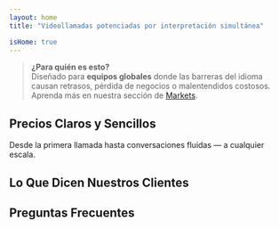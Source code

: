 ```yaml
---
layout: home
title: "Videollamadas potenciadas por interpretación simultánea"

isHome: true
---
```


<!-- text="Videollamadas potenciadas por traducción simultánea de voz." -->
<!-- text="Las aulas tardan años; InterMind ofrece comprensión en tiempo real hoy, en todos los idiomas." -->
<!-- text="Reuniones por video **multilingües** con interpretación de **voz**" -->
<!-- title="Reuniones por video con interpretación **en vivo**" -->

<HeroSection
title="Reúnase en **cualquier** idioma"
text="Hable en su idioma nativo. Escuche a todos los demás — como si también lo hablaran.">

<AuthButton text="Escuche la diferencia" buttonClass="brand"/>
<!-- <ContactFormModalNav buttonText="Solicitar una demo"/>
<NavButton to="#pricing" buttonClass="alt" buttonLabel="Precios" /> -->
</HeroSection>

> **¿Para quién es esto?**  
> Diseñado para **equipos globales** donde las barreras del idioma causan retrasos, pérdida de negocios o malentendidos costosos. Aprenda más en nuestra sección de [Markets](./product/overview/markets).

<span id="1"></span>
<FeatureBlock :card="{
  title: 'Traducción ≠ Comprensión. Esto es lo que sigue.',
  details: 'Sin importar el idioma, **su voz es escuchada — y comprendida** — como si compartieran la misma lengua.',
    items: [
      '⚡︎ De forma natural, en [tiempo real](./product/overview/how-it-works), y sin subtítulos ni retrasos.',
      '✧ La interpretación potenciada por IA captura el tono, la intención y la terminología específica de la industria.',
    ],
  link: './product/overview/what-is-intermind',
  src: {
    light: '/1.png',
    dark: '/1.png',
  },
  inversion: false
}" />

<span id="2"></span>
<FeatureBlock :card="{
    title: 'La mente dentro de sus reuniones',
    details: 'InterMind convierte cada llamada multilingüe en conocimiento claro y consultable.',
    items: [
      '🔍 **Pregunte cualquier cosa** — la IA encuentra respuestas **en todas sus reuniones**.',
      '✧ Extrae automáticamente tareas, responsables y fechas límite.',
      '✧ Resume los puntos clave en cualquier idioma — instantáneamente.',
    ],
    link: './product/overview/how-it-works#🧩-deep-memory-deep-understanding',
    src: {
      light: '/2l.png',
      dark: '/2d.png',
    },
    inversion: true
  }" />

<span id="3"></span>
<FeatureBlock :card="{
    title: 'Diseñado para reuniones serias — no solo para charlar',
    details: 'InterMind es una **plataforma de videollamadas de nivel profesional**, no un complemento o plugin ligero.',
    items: [
      '✧ Resolución 1080p, supresión inteligente de ruido, programación, moderación, compartir pantalla, grabación, subtitulado, chat entre participantes e integración con calendario — todo incluido, listo para usar.',
    ],
    link: './product/overview/how-it-works',
    src: {
      light: '/3.png',
      dark: '/3.png',
    },
    inversion: false
  }" />

<span id="4"></span>
<FeatureBlock
  :card="{
    title: 'Privacidad donde importa',
    details:
      'InterMind está construido para conversaciones críticas de confianza — donde la privacidad y el control son más importantes.',
    items: [
      '⚡︎ [Enrutamiento de privacidad basado en regiones](./product/overview/privacy-architecture) — UE, EE. UU., SE Asia',
      '✧ **Cero entrenamiento de datos**. Sin acceso de terceros.'
    ],
    link: './product/overview/privacy-architecture',
    src: {
      light: '/4.png',
      dark: '/4.png',
    },
    inversion: true
  }"
/>

<span id="Pricing"></span>

## Precios Claros y Sencillos

Desde la primera llamada hasta conversaciones fluidas — a cualquier escala.

<PricingPlans :plans="[
  {
    title: '**Básico** 1 usuario',
    price: '**Gratis**',
    details: '25 reuniones gratuitas',
    items: [
      'Reuniones de video para **100** participantes [💬](#3)',
      '**30** GB de almacenamiento compartido por usuario',
      'Búsqueda en todas tus reuniones [💬](#2)',
      'Interpretación simultánea [💬](#1)',
    ],
  },
  {
    title: '**Pro** 1-99 usuarios',
    price: '**$20** /mes/usuario, facturado anualmente',
    details: 'o $25 facturado mensualmente',
    items: [
      'Reuniones de video para **150** participantes [💬](#3)',
      '**2** TB de almacenamiento compartido por usuario',
      'Búsqueda en todas tus reuniones [💬](#2)',
      'Interpretación simultánea [💬](#1)',
    ],
  },
  {
    title: '**Empresarial** 1-250 usuarios',
    price: '**Precio personalizado**',
    details: 'Diseñado para la privacidad',
    items: [
      'Reuniones de video para **500** participantes [💬](#3)',
      '**5** TB de almacenamiento compartido por usuario',
      'Búsqueda en todas tus reuniones [💬](#2)',
      'Interpretación simultánea [💬](#1)',
      '**Enrutamiento de privacidad por región** [💬](#4)',
      '**Colega IA**. Parece humano. Suena natural. (versión-⍺)',
    ],
  }
]">
<AuthButton text="Prueba gratis" buttonClass="alt"/>
<AuthButton text="Comprar ahora" buttonClass="brand"/>
<ContactFormModalNav buttonText="Habla con nuestro equipo" buttonClass="alt"/>
</PricingPlans>

<span id="Testimonials"></span>

## Lo Que Dicen Nuestros Clientes

<AutoScrollTestimonials testimonialsUrl="/testimonials.json"/>

<span id="FAQ"></span>

## Preguntas Frecuentes

<AccordionGroup :items="
[
  {
    q: '¿Qué es un usuario con licencia y qué es un Participante?',
    a: 'Un *usuario con licencia* tiene una licencia gratuita o de pago y puede programar reuniones dentro de los límites de su plan. Los *Participantes* son los invitados — **no necesitan una cuenta o licencia** para unirse y pueden conectarse desde cualquier dispositivo **gratuitamente**.'
  },
  {
    q: '¿Cuántas personas pueden usar una licencia de InterMind?',
    a: 'Cada *usuario con licencia* puede organizar **reuniones ilimitadas**. Si varios miembros del equipo necesitan organizar reuniones simultáneamente, cada uno necesitará su propia licencia.'
  },
  {
    q: '¿Cuál es la duración máxima de una reunión?',
    a: 'Las reuniones pueden durar hasta **24 horas** en todos los planes.'
  },
  {
    q: '¿Hay un límite en el número de reuniones que puedo organizar?',
    a: 'El plan *Free Basic* incluye **25 reuniones gratuitas**. Los planes *Pro* y *Business* ofrecen reuniones ilimitadas con más participantes y control.'
  },
  {
    q: '¿Cómo garantiza InterMind la privacidad y seguridad de los datos?',
    a: 'InterMind es **privado por diseño**. Todos los datos se procesan y almacenan en la región que selecciones — *UE, EE. UU. o Asia*. Cumplimos con **GDPR, CCPA y UAE PDPL**, y **nunca usamos tu contenido** para entrenamiento o acceso de terceros. El **enrutamiento de privacidad basado en región** está disponible en el plan *Business*.'
  },
  {
    q: '¿Puedo probar InterMind antes de comprar un plan?',
    a: 'Absolutamente. El plan *Free Basic* te da acceso completo a las funciones principales con **25 reuniones gratuitas** — incluyendo **interpretación simultánea** y **búsqueda de reuniones**. No se requiere tarjeta de crédito. Actualiza cuando quieras.'
  },
  {
    q: '¿Qué pasa si necesito ayuda o soporte?',
    a: 'El soporte está disponible a través de nuestro **centro de ayuda**, **correo electrónico** y **chat en vivo**. Los usuarios *Business* obtienen **soporte prioritario** con un contacto dedicado.'
  },
  {
    q: '¿Cómo gestiono mi suscripción (actualizar, degradar o cancelar)?',
    a: 'Puedes cambiar tu plan en cualquier momento a través de la **configuración de tu cuenta**. Los cambios surten efecto **inmediatamente**. Para cancelaciones, los *planes mensuales* se cancelan al final del ciclo de facturación. Los *planes anuales* se pueden cancelar con un **reembolso prorrateado**.'
  },
  {
    q: '¿Qué idiomas admite InterMind para interpretación?',
    a: 'Admitimos **más de 100 idiomas** con interpretación en tiempo real. La lista sigue creciendo — consulta nuestro sitio web para actualizaciones.'
  },
  {
    q: '¿Puedo usar InterMind para webinars o eventos grandes?',
    a: 'Sí. Los planes *Pro* y *Business* son ideales para **reuniones grandes y webinars** — con soporte para hasta **500 participantes** en *Business*.'
  }
]
"/>